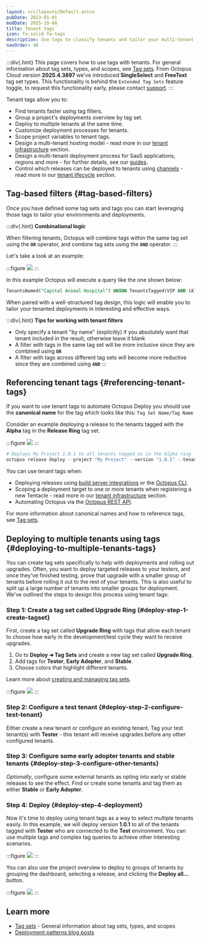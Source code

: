 ```yaml
---
layout: src/layouts/Default.astro
pubDate: 2023-01-01
modDate: 2025-10-08
title: Tenant tags
icon: fa-solid fa-tags
description: Use tags to classify tenants and tailor your multi-tenant deployments.
navOrder: 40
---
```



:::div{.hint}
This page covers how to use tags with tenants. For general information about tag sets, types, and scopes, see [Tag sets](/docs/tenants/tag-sets).
From Octopus Cloud version **2025.4.3897** we've introduced **SingleSelect** and **FreeText** tag set types. This functionality is behind the `Extended Tag Sets` feature toggle, to request this functionality early, please contact [support](https://octopus.com/support).
:::

Tenant tags allow you to:

- Find tenants faster using tag filters.
- Group a project's deployments overview by tag set.
- Deploy to multiple tenants at the same time.
- Customize deployment processes for tenants.
- Scope project variables to tenant tags.
- Design a multi-tenant hosting model - read more in our [tenant infrastructure](/docs/tenants/tenant-infrastructure) section.
- Design a multi-tenant deployment process for SaaS applications, regions and more - for further details, see our [guides](/docs/tenants/guides/#guides).
- Control which releases can be deployed to tenants using [channels](/docs/releases/channels/) - read more in our [tenant lifecycle](/docs/tenants/tenant-lifecycles) section. 

## Tag-based filters {#tag-based-filters}

Once you have defined some tag sets and tags you can start leveraging those tags to tailor your environments and deployments.

:::div{.hint}
**Combinational logic**

When filtering tenants, Octopus will combine tags within the same tag set using the **`OR`** operator, and combine tag sets using the **`AND`** operator.
:::

Let's take a look at an example:

:::figure
![](/docs/img/tenants/images/tag-based-filters.png)
:::

In this example Octopus will execute a query like the one shown below:

```sql
TenantsNamed("Capital Animal Hospital") UNION TenantsTagged(VIP AND (Alpha OR Beta))
```

When paired with a well-structured tag design, this logic will enable you to tailor your tenanted deployments in interesting and effective ways.

:::div{.hint}
**Tips for working with tenant filters**

- Only specify a tenant "by name" (explicitly) if you absolutely want that tenant included in the result, otherwise leave it blank
- A filter with tags in the same tag set will be more inclusive since they are combined using **`OR`**
- A filter with tags across different tag sets will become more reductive since they are combined using **`AND`**
:::

## Referencing tenant tags {#referencing-tenant-tags}

If you want to use tenant tags to automate Octopus Deploy you should use the **canonical name** for the tag which looks like this: `Tag Set Name/Tag Name`

Consider an example deploying a release to the tenants tagged with the **Alpha** tag in the **Release Ring** tag set.

:::figure
![](/docs/img/tenants/images/release-ring.png)
:::

```powershell
# Deploys My Project 1.0.1 to all tenants tagged as in the Alpha ring
octopus release deploy --project "My Project" --version "1.0.1" --tenant-tag "Release ring/Alpha"
```

You can use tenant tags when:

- Deploying releases using [build server integrations](/docs/octopus-rest-api/) or the [Octopus CLI](/docs/octopus-rest-api/octopus-cli/deploy-release).
- Scoping a deployment target to one or more tenants when registering a new Tentacle - read more in our [tenant infrastructure](/docs/tenants/tenant-infrastructure) section.
- Automating Octopus via the [Octopus REST API](/docs/octopus-rest-api).

For more information about canonical names and how to reference tags, see [Tag sets](/docs/tenants/tag-sets#referencing-tags).

## Deploying to multiple tenants using tags {#deploying-to-multiple-tenants-tags}

You can create tag sets specifically to help with deployments and rolling out upgrades. Often, you want to deploy targeted releases to your testers, and once they've finished testing, prove that upgrade with a smaller group of tenants before rolling it out to the rest of your tenants. This is also useful to split up a large number of tenants into smaller groups for deployment. We've outlined the steps to design this process using tenant tags:

### Step 1: Create a tag set called Upgrade Ring {#deploy-step-1-create-tagset}

First, create a tag set called **Upgrade Ring** with tags that allow each tenant to choose how early in the development/test cycle they want to receive upgrades.

1. Go to **Deploy ➜ Tag Sets** and create a new tag set called **Upgrade Ring**.
2. Add tags for **Tester**, **Early Adopter**, and **Stable**.
3. Choose colors that highlight different tenants.

Learn more about [creating and managing tag sets](/docs/tenants/tag-sets#managing-tag-sets).

:::figure
![](/docs/img/tenants/images/multi-tenant-upgrade-ring.png)
:::

### Step 2: Configure a test tenant {#deploy-step-2-configure-test-tenant}

Either create a new tenant or configure an existing tenant. Tag your test tenant(s) with **Tester** - this tenant will receive upgrades before any other configured tenants.

### Step 3: Configure some early adopter tenants and stable tenants {#deploy-step-3-configure-other-tenants}

*Optionally*, configure some external tenants as opting into early or stable releases to see the effect. Find or create some tenants and tag them as either **Stable** or **Early Adopter**.

### Step 4: Deploy {#deploy-step-4-deployment}

Now it's time to deploy using tenant tags as a way to select multiple tenants easily. In this example, we will deploy version **1.0.1** to all of the tenants tagged with **Tester** who are connected to the **Test** environment. You can use multiple tags and complex tag queries to achieve other interesting scenarios.

:::figure
![](/docs/img/tenants/images/multi-tenant-deploy-test.png)
:::

You can also use the project overview to deploy to groups of tenants by grouping the dashboard, selecting a release, and clicking the **Deploy all...** button.

:::figure
![](/docs/img/tenants/images/multi-tenant-deploy-all.png)
:::

## Learn more

- [Tag sets](/docs/tenants/tag-sets) - General information about tag sets, types, and scopes
- [Deployment patterns blog posts](https://octopus.com/blog/tag/Deployment%20Patterns)
